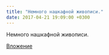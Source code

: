 ```yaml
---
title: "Немного нашкафной живописи."
date: 2017-04-21 19:09:00 +0300
---
```


Немного нашкафной живописи.

[Вложение](/assets/vk_photos/1/hXVhRWFhq7Q.jpg)

